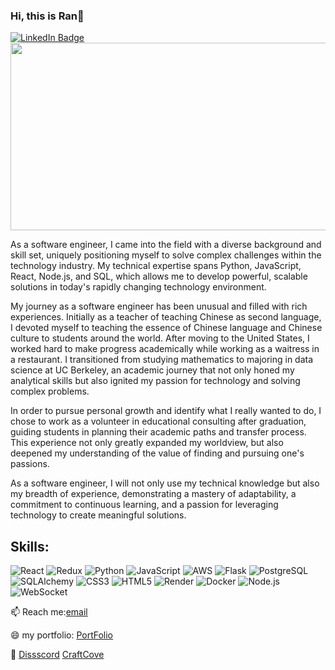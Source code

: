 ### Hi, this is Ran👋
<div id="badges">
  <a href="https://www.linkedin.com/in/ran-wang-80b47a1b8/">
    <img src="https://img.shields.io/badge/LinkedIn-blue?style=for-the-badge&logo=linkedin&logoColor=white" alt="LinkedIn Badge"/>
  </a>
  <div align="center">
  <img src="https://media.giphy.com/media/dWesBcTLavkZuG35MI/giphy.gif" width="600" height="300"/>
</div>

As a software engineer, I came into the field with a diverse background and skill set, uniquely positioning myself to solve complex challenges within the technology industry. My technical expertise spans Python, JavaScript, React, Node.js, and SQL, which allows me to develop powerful, scalable solutions in today's rapidly changing technology environment.

My journey as a software engineer has been unusual and filled with rich experiences. Initially as a teacher of teaching Chinese as second language, I devoted myself to teaching the essence of Chinese language and Chinese culture to students around the world. After moving to the United States, I worked hard to make progress academically while working as a waitress in a restaurant. I transitioned from studying mathematics to majoring in data science at UC Berkeley, an academic journey that not only honed my analytical skills but also ignited my passion for technology and solving complex problems.

In order to pursue personal growth and identify what I really wanted to do, I chose to work as a volunteer in educational consulting after graduation, guiding students in planning their academic paths and transfer process. This experience not only greatly expanded my worldview, but also deepened my understanding of the value of finding and pursuing one's passions.

As a software engineer, I will not only use my technical knowledge but also my breadth of experience, demonstrating a mastery of adaptability, a commitment to continuous learning, and a passion for leveraging technology to create meaningful solutions. 

## Skills:
![React](https://img.shields.io/badge/-React-%2320232a?style=flat&logo=react&logoColor=%2361DAFB)
![Redux](https://img.shields.io/badge/-Redux-%23764ABC?style=flat&logo=redux&logoColor=white)
![Python](https://img.shields.io/badge/-Python-%3776AB?style=flat&logo=python&logoColor=white)
![JavaScript](https://img.shields.io/badge/-JavaScript-%23F7DF1E?style=flat&logo=javascript&logoColor=black)
![AWS](https://img.shields.io/badge/-AWS-%23232F3E?style=flat&logo=amazonaws&logoColor=white)
![Flask](https://img.shields.io/badge/-Flask-%23000?style=flat&logo=flask&logoColor=white)
![PostgreSQL](https://img.shields.io/badge/-PostgreSQL-%23336791?style=flat&logo=postgresql&logoColor=white)
![SQLAlchemy](https://img.shields.io/badge/-SQLAlchemy-%23black?style=flat&logo=sqlalchemy&logoColor=white)
![CSS3](https://img.shields.io/badge/-CSS-%231572B6?style=flat&logo=css3&logoColor=white)
![HTML5](https://img.shields.io/badge/-HTML5-%23E34F26?style=flat&logo=html5&logoColor=white)
![Render](https://img.shields.io/badge/-Render-%234678E1?style=flat&logo=render&logoColor=white)
![Docker](https://img.shields.io/badge/-Docker-%230db7ed?style=flat&logo=docker&logoColor=white)
![Node.js](https://img.shields.io/badge/-Node.js-%23339933?style=flat&logo=nodedotjs&logoColor=white)
![WebSocket](https://img.shields.io/badge/-WebSocket-%23000000?style=flat&logo=socket-dot-io&logoColor=white)

📫 Reach me:[email](mailto:ranwangswe001@gmail.com) 

😄 my portfolio: [PortFolio](https://www.ranwang0410.com) 

🌟 [Dissscord](https://dissscord.onrender.com/)  [CraftCove](https://craftcove.onrender.com/) 

</div>
